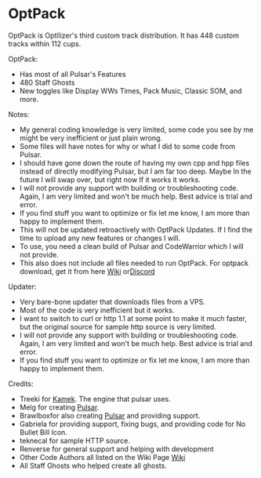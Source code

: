 # OptPack
OptPack is Optllizer's third custom track distribution. It has 448 custom tracks within 112 cups.

OptPack:
- Has most of all Pulsar's Features
- 480 Staff Ghosts
- New toggles like Display WWs Times, Pack Music, Classic SOM, and more.

Notes:
- My general coding knowledge is very limited, some code you see by me might be very inefficient or just plain wrong. 
- Some files will have notes for why or what I did to some code from Pulsar. 
- I should have gone down the route of having my own cpp and hpp files instead of directly modifying Pulsar, but I am far too deep. Maybe In the future I will swap over, but right now If it works it works.
- I will not provide any support with building or troubleshooting code. Again, I am very limited and won't be much help. Best advice is trial and error.
- If you find stuff you want to optimize or fix let me know, I am more than happy to implement them.
- This will not be updated retroactively with OptPack Updates. If I find the time to upload any new features or changes I will.
- To use, you need a clean build of Pulsar and CodeWarrior which I will not provide.
- This also does not include all files needed to run OptPack. For optpack download, get it from here [Wiki](https://wiki.tockdom.com/wiki/OptPack) or[Discord](https://discord.gg/xgfscpmX2T)


Updater:
- Very bare-bone updater that downloads files from a VPS.
- Most of the code is very inefficient but it works.
- I want to switch to curl or http 1.1 at some point to make it much faster, but the original source for sample http source is very limited.
- I will not provide any support with building or troubleshooting code. Again, I am very limited and won't be much help. Best advice is trial and error.
- If you find stuff you want to optimize or fix let me know, I am more than happy to implement them.

Credits:
- Treeki for [Kamek](https://github.com/Treeki/Kamek/tree/master). The engine that pulsar uses.
- Melg for creating [Pulsar](https://github.com/MelgMKW/Pulsar). 
- Brawlboxfor also creating [Pulsar](https://github.com/MelgMKW/Pulsar) and providing support.
- Gabriela for providing support, fixing bugs, and providing code for No Bullet Bill Icon.
- teknecal for sample HTTP source.
- Renverse for general support and helping with development
- Other Code Authors all listed on the Wiki Page [Wiki](https://wiki.tockdom.com/wiki/OptPack)
- All Staff Ghosts who helped create all ghosts.
